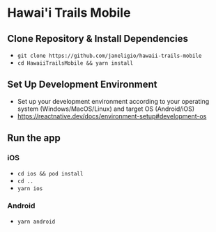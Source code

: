 # Hawai'i Trails Mobile

## Clone Repository & Install Dependencies

- `git clone https://github.com/janeligio/hawaii-trails-mobile`
- `cd HawaiiTrailsMobile && yarn install`

## Set Up Development Environment

- Set up your development environment according to your operating system (Windows/MacOS/Linux) and target OS (Android/iOS)
- https://reactnative.dev/docs/environment-setup#development-os

## Run the app

### iOS

- `cd ios && pod install`
- `cd ..`
- `yarn ios`

### Android

- `yarn android`
